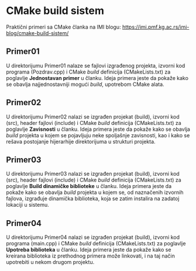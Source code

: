 # CMake build sistem
Praktični primeri sa CMake članka na IMI blogu: https://imi.pmf.kg.ac.rs/imi-blog/cmake-build-sistem/

## Primer01

U direktorijumu Primer01 nalaze se fajlovi izgrađenog projekta, izvorni kod programa (Pozdrav.cpp) i CMake <i>build</i> definicija (CMakeLists.txt) 
za poglavlje <strong>Jednostavan primer</strong> u članku. Ideja primera jeste da pokaže kako se obavlja najjednostavniji mogući <i>build</i>, upotrebom CMake alata.

## Primer02

U direktorijumu Primer02 nalazi se izgrađen projekat (build), izvorni kod (src), header fajlovi (include) i CMake <i>build</i> definicija 
(CMakeLists.txt) za poglavlje <strong>Zavisnosti</strong> u članku. Ideja primera jeste da pokaže kako se obavlja <i>build</i> projekta u kojem se pojavljuju neke 
spoljašnje zavisnosti, kao i kako se rešava postojanje hijerarhije direktorijuma u strukturi projekta.

## Primer03

U direktorijumu Primer03 nalazi se izgrađen projekat (build), izvorni kod (src), header fajlovi (include) i CMake <i>build</i> definicija 
(CMakeLists.txt) za poglavlje <strong>Build dinamičke biblioteke</strong> u članku. Ideja primera jeste da pokaže kako se obavlja <i>build</i> 
projekta u kojem se, od naznačenih izvornih fajlova, izgrađuje dinamička biblioteka, koja se zatim instalira na zadatoj lokaciji u sistemu.

## Primer04

U direktorijumu Primer04 nalazi se izgrađen projekat (build), izvorni kod programa (main.cpp) i CMake <i>build</i> definicija (CMakeLists.txt) 
za poglavlje <strong>Upotreba biblioteka</strong> u članku. Ideja primera jeste da pokaže kako se kreirana biblioteka iz prethodnog primera može linkovati, i na taj način upotrebiti u nekom drugom projektu.

